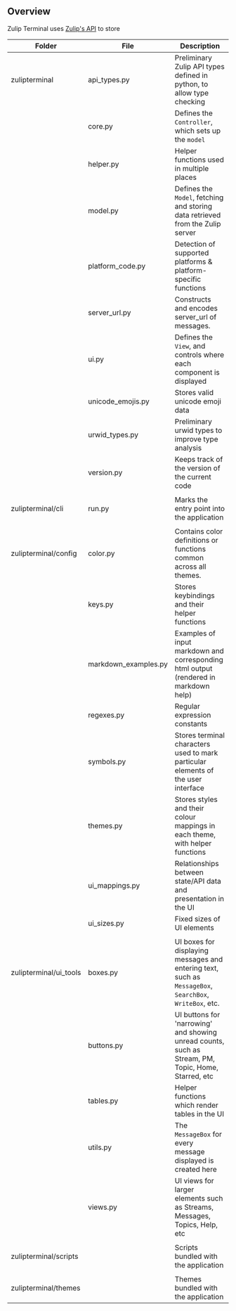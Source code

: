 ## Overview

Zulip Terminal uses [Zulip's API](https://zulip.com/api/) to store

| Folder                 | File                | Description                                                                                            |
| ---------------------- | ------------------- | ------------------------------------------------------------------------------------------------------ |
| zulipterminal          | api_types.py        | Preliminary Zulip API types defined in python, to allow type checking                                  |
|                        | core.py             | Defines the `Controller`, which sets up the `model`                                                    |
|                        | helper.py           | Helper functions used in multiple places                                                               |
|                        | model.py            | Defines the `Model`, fetching and storing data retrieved from the Zulip server                         |
|                        | platform_code.py    | Detection of supported platforms & platform-specific functions                                         |
|                        | server_url.py       | Constructs and encodes server_url of messages.                                                         |
|                        | ui.py               | Defines the `View`, and controls where each component is displayed                                     |
|                        | unicode_emojis.py   | Stores valid unicode emoji data                                                                        |
|                        | urwid_types.py      | Preliminary urwid types to improve type analysis                                                       |
|                        | version.py          | Keeps track of the version of the current code                                                         |
|                        |                     |                                                                                                        |
| zulipterminal/cli      | run.py              | Marks the entry point into the application                                                             |
|                        |                     |                                                                                                        |
| zulipterminal/config   | color.py            | Contains color definitions or functions common across all themes.                                      |
|                        | keys.py             | Stores keybindings and their helper functions                                                          |
|                        | markdown_examples.py| Examples of input markdown and corresponding html  output (rendered in markdown help)                  |
|                        | regexes.py          | Regular expression constants                                                                           |
|                        | symbols.py          | Stores terminal characters used to mark particular elements of the user interface                      |
|                        | themes.py           | Stores styles and their colour mappings in each theme, with helper functions                           |
|                        | ui_mappings.py      | Relationships between state/API data and presentation in the UI                                        |
|                        | ui_sizes.py         | Fixed sizes of UI elements                                                                             |
|                        |                     |                                                                                                        |
| zulipterminal/ui_tools | boxes.py            | UI boxes for displaying messages and entering text, such as `MessageBox`, `SearchBox`, `WriteBox`, etc.|
|                        | buttons.py          | UI buttons for 'narrowing' and showing unread counts, such as Stream, PM, Topic, Home, Starred, etc    |
|                        | tables.py           | Helper functions which render tables in the UI                                                         |
|                        | utils.py            | The `MessageBox` for every message displayed is created here                                           |
|                        | views.py            | UI views for larger elements such as Streams, Messages, Topics, Help, etc                              |
|                        |                     |                                                                                                        |
| zulipterminal/scripts  |                     | Scripts bundled with the application                                                                   |
|                        |                     |                                                                                                        |
| zulipterminal/themes   |                     | Themes bundled with the application                                                                    |

